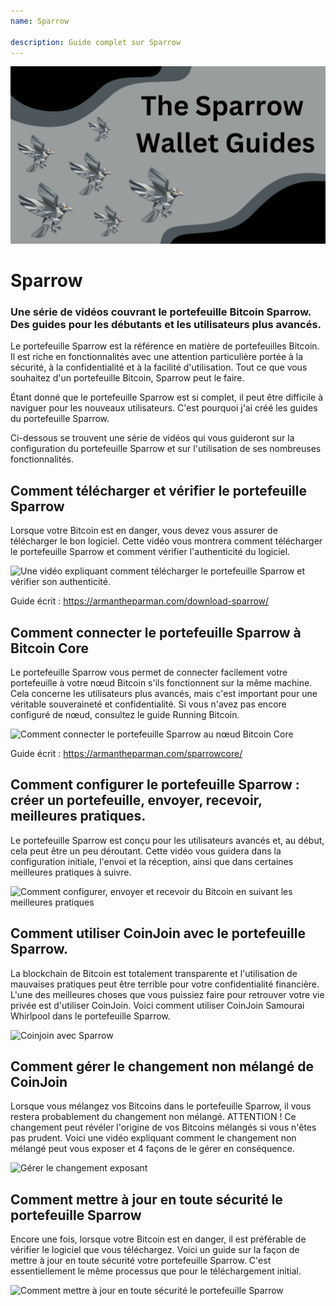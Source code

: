 ```yaml
---
name: Sparrow

description: Guide complet sur Sparrow
---
```


![cover](assets/cover.jpeg)

# Sparrow

### Une série de vidéos couvrant le portefeuille Bitcoin Sparrow. Des guides pour les débutants et les utilisateurs plus avancés.

Le portefeuille Sparrow est la référence en matière de portefeuilles Bitcoin. Il est riche en fonctionnalités avec une attention particulière portée à la sécurité, à la confidentialité et à la facilité d'utilisation. Tout ce que vous souhaitez d'un portefeuille Bitcoin, Sparrow peut le faire.

Étant donné que le portefeuille Sparrow est si complet, il peut être difficile à naviguer pour les nouveaux utilisateurs. C'est pourquoi j'ai créé les guides du portefeuille Sparrow.

Ci-dessous se trouvent une série de vidéos qui vous guideront sur la configuration du portefeuille Sparrow et sur l'utilisation de ses nombreuses fonctionnalités.

## Comment télécharger et vérifier le portefeuille Sparrow

Lorsque votre Bitcoin est en danger, vous devez vous assurer de télécharger le bon logiciel. Cette vidéo vous montrera comment télécharger le portefeuille Sparrow et comment vérifier l'authenticité du logiciel.

![Une vidéo expliquant comment télécharger le portefeuille Sparrow et vérifier son authenticité.](https://www.youtube.com/watch?v=MyDMvjGFdDE)

Guide écrit : https://armantheparman.com/download-sparrow/

## Comment connecter le portefeuille Sparrow à Bitcoin Core

Le portefeuille Sparrow vous permet de connecter facilement votre portefeuille à votre nœud Bitcoin s'ils fonctionnent sur la même machine. Cela concerne les utilisateurs plus avancés, mais c'est important pour une véritable souveraineté et confidentialité. Si vous n'avez pas encore configuré de nœud, consultez le guide Running Bitcoin.

![Comment connecter le portefeuille Sparrow au nœud Bitcoin Core](https://www.youtube.com/watch?v=9Aw6OAXxE_Y)

Guide écrit : https://armantheparman.com/sparrowcore/

## Comment configurer le portefeuille Sparrow : créer un portefeuille, envoyer, recevoir, meilleures pratiques.

Le portefeuille Sparrow est conçu pour les utilisateurs avancés et, au début, cela peut être un peu déroutant. Cette vidéo vous guidera dans la configuration initiale, l'envoi et la réception, ainsi que dans certaines meilleures pratiques à suivre.

![Comment configurer, envoyer et recevoir du Bitcoin en suivant les meilleures pratiques](https://youtu.be/7QCKSPIq0Ac)

## Comment utiliser CoinJoin avec le portefeuille Sparrow.

La blockchain de Bitcoin est totalement transparente et l'utilisation de mauvaises pratiques peut être terrible pour votre confidentialité financière. L'une des meilleures choses que vous puissiez faire pour retrouver votre vie privée est d'utiliser CoinJoin. Voici comment utiliser CoinJoin Samourai Whirlpool dans le portefeuille Sparrow.

![Coinjoin avec Sparrow](https://youtu.be/p24SxLI1ews)

## Comment gérer le changement non mélangé de CoinJoin

Lorsque vous mélangez vos Bitcoins dans le portefeuille Sparrow, il vous restera probablement du changement non mélangé. ATTENTION ! Ce changement peut révéler l'origine de vos Bitcoins mélangés si vous n'êtes pas prudent. Voici une vidéo expliquant comment le changement non mélangé peut vous exposer et 4 façons de le gérer en conséquence.

![Gérer le changement exposant](https://youtu.be/dnzZtgNQS0g)

## Comment mettre à jour en toute sécurité le portefeuille Sparrow

Encore une fois, lorsque votre Bitcoin est en danger, il est préférable de vérifier le logiciel que vous téléchargez. Voici un guide sur la façon de mettre à jour en toute sécurité votre portefeuille Sparrow. C'est essentiellement le même processus que pour le téléchargement initial.

![Comment mettre à jour en toute sécurité le portefeuille Sparrow](https://youtu.be/IThaolnDgSo)
